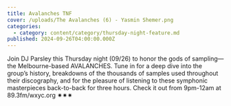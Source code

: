```yaml
---
title: Avalanches TNF
cover: /uploads/The Avalanches (6) - Yasmin Shemer.png
categories:
  - category: content/category/thursday-night-feature.md
published: 2024-09-26T04:00:00.000Z
---
```


Join DJ Parsley this Thursday night (09/26) to honor the gods of sampling— the Melbourne-based AVALANCHES. Tune in for a deep dive into the group’s history, breakdowns of the thousands of samples used throughout their discography, and for the pleasure of listening to these symphonic masterpieces back-to-back for three hours. Check it out from 9pm-12am at 89.3fm/wxyc.org ✷✷✷
